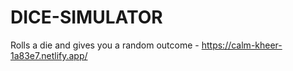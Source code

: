 # DICE-SIMULATOR
Rolls a die and gives you a random outcome - https://calm-kheer-1a83e7.netlify.app/
